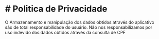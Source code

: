 # # Politica de Privacidade

O Armazenamento e manipulação dos dados obtidos através do aplicativo são de total
responsabilidade do usuário.
Não nos responsabilizamos por uso indevido dos dados obtidos através da consulta de CPF
